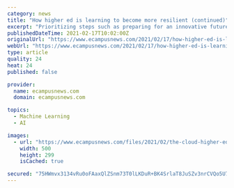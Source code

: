 ```yaml
---
category: news
title: "How higher ed is learning to become more resilient (continued)"
excerpt: "Prioritizing steps such as preparing for an innovative future and moving to the cloud will help higher ed survive the curveball from COVID-19"
publishedDateTime: 2021-02-17T10:02:00Z
originalUrl: "https://www.ecampusnews.com/2021/02/17/how-higher-ed-is-learning-to-become-more-resilient/2/"
webUrl: "https://www.ecampusnews.com/2021/02/17/how-higher-ed-is-learning-to-become-more-resilient/2/"
type: article
quality: 24
heat: 24
published: false

provider:
  name: ecampusnews.com
  domain: ecampusnews.com

topics:
  - Machine Learning
  - AI

images:
  - url: "https://www.ecampusnews.com/files/2021/02/the-cloud-higher-ed-resilience-ai-chatbots.jpg"
    width: 500
    height: 299
    isCached: true

secured: "75HWmvx3134vRu0oFAaxQlZSnm73T0lLKDuR+BK4SrlaT8JuSZv3nrCVQo5U7+O3Olip0IU+K4vymgZoe7SWboA0I5nZWSURZD4YBBJXy4skAKqJxoTu37u8CHLx3d7AVDAnCXCW8lo7CRkwxPm+qbnMP0NSZwbGtITBasIZvzcuV1dW5qzIRz3ei2Un2uBsoq65h02BbnfFTqY+xFQsJK9+qsju1C+Jwf16pz4rfhKSJiY5fGlUoIl2JWR8IL83XWRAoR8sym7hxNLZGCsZRf47VLDI56mh/LSXtcppRPNYDjyiuI/a5U7XzAGAY929vVn/xRi+T2pbBXM2FNk5kDnVU5NdqK9W3ozvA8gfmZ0=;/W3Y/i76AUJT3oJCbHXyIA=="
---
```


